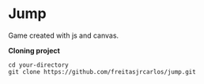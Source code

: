 # Jump

Game created with js and canvas.


**Cloning project**
```
cd your-directory
git clone https://github.com/freitasjrcarlos/jump.git
```




